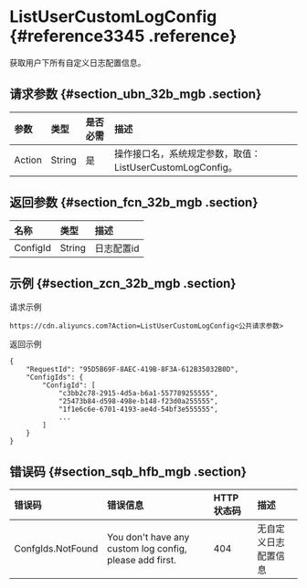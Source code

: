 # ListUserCustomLogConfig {#reference3345 .reference}

获取用户下所有自定义日志配置信息。

## 请求参数 {#section_ubn_32b_mgb .section}

|参数|类型|是否必需|描述|
|:-|:-|:---|:-|
|Action|String|是|操作接口名，系统规定参数，取值：ListUserCustomLogConfig。|

## 返回参数 {#section_fcn_32b_mgb .section}

|名称|类型|描述|
|:-|:-|:-|
|ConfigId|String|日志配置id|

## 示例 {#section_zcn_32b_mgb .section}

请求示例

```
https://cdn.aliyuncs.com?Action=ListUserCustomLogConfig<公共请求参数>
```

返回示例

```
{
    "RequestId": "95D5B69F-8AEC-419B-8F3A-612B35032B0D",
    "ConfigIds": {
        "ConfigId": [
            "c3bb2c78-2915-4d5a-b6a1-557789255555",
            "25473b84-d598-498e-b148-f23d0a255555",
            "1f1e6c6e-6701-4193-ae4d-54bf3e555555",
            ...
        ]
    }
}
```

## 错误码 {#section_sqb_hfb_mgb .section}

|错误码|错误信息|HTTP 状态码|描述|
|:--|:---|:-------|:-|
|ConfgIds.NotFound|You don't have any custom log config, please add first.|404|无自定义日志配置信息|

